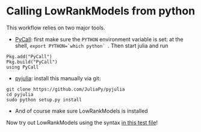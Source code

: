 # Calling LowRankModels from python

This workflow relies on two major tools.

* [PyCall](https://github.com/JuliaPy/PyCall.jl): first make sure the `PYTHON` environment variable is set:
at the shell, ``export PYTHON=`which python` ``.
Then start julia and run
```
Pkg.add("PyCall")
Pkg.build("PyCall")
using PyCall
```

* [pyjulia](https://github.com/JuliaPy/pyjulia): install this manually via git:
```
git clone https://github.com/JuliaPy/pyjulia
cd pyjulia
sudo python setup.py install
```

* And of course make sure LowRankModels is installed

Now try out LowRankModels using the syntax [in this test file](https://github.com/madeleineudell/LowRankModels.jl/blob/python/python/hello_world.py)!
